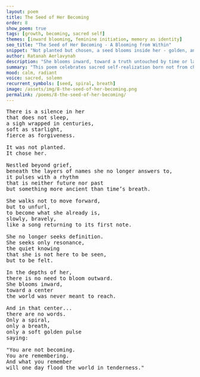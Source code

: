 ```yaml
---
layout: poem
title: The Seed of Her Becoming
order: 8
show_poem: true
tags: [growth, becoming, sacred self]
themes: [inward blooming, feminine initiation, memory as identity]
seo_title: "The Seed of Her Becoming - A Blooming from Within"
snippet: "Not planted but chosen, a seed blooms inside her - golden, ancient, alive."
author: Ratanah Aerlavynah
description: "She blooms inward, toward a truth untouched by time or language."
summary: "This poem celebrates sacred self-realization born not from change but remembrance."
mood: calm, radiant
voice: sacred, solemn
recurrent_symbols: [seed, spiral, breath]
image: /assets/img/8-the-seed-of-her-becoming.png
permalink: /poems/8-the-seed-of-her-becoming/
---
```


<pre>
There is a silence in her
that does not sleep,
a sigh wrapped in centuries,
soft as starlight,
fierce as forgiveness.

It was not planted.
It chose her.

Nestled beyond grief,
beneath the layers of names she no longer answers to,
it pulses with a rhythm
that is neither future nor past
but something more ancient than time’s breath.

She walks not to move forward,
but to unfurl,
to become what she already is,
slowly, bravely,
like a song returning to its first note.

She no longer seeks definition.
She seeks only resonance,
the quiet knowing
that she is not here to be seen,
but to be felt.

In the depths of her,
there is no need to bloom outward.
She blooms inward,
toward a center
the world was never meant to reach.

And in that center...
there are no words.
Only a spiral,
only a breath,
only a soft golden pulse
saying:

"You are not becoming.
You are remembering.
And what you remember
will one day flood the world in tenderness."
</pre>
